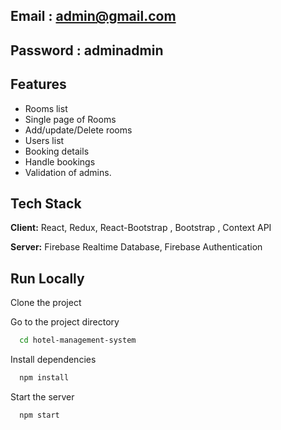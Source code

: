 ## Email : admin@gmail.com

## Password : adminadmin

## Features

- Rooms list
- Single page of Rooms
- Add/update/Delete rooms
- Users list
- Booking details
- Handle bookings
- Validation of admins.

## Tech Stack

**Client:** React, Redux, React-Bootstrap , Bootstrap , Context API

**Server:** Firebase Realtime Database, Firebase Authentication

## Run Locally

Clone the project

Go to the project directory

```bash
  cd hotel-management-system
```

Install dependencies

```bash
  npm install
```

Start the server

```bash
  npm start
```
